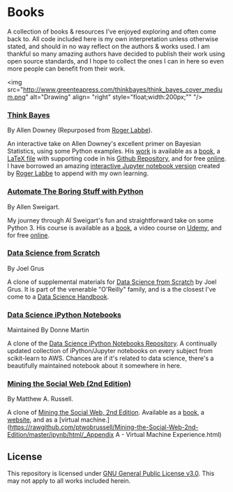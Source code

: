 # Books

A collection of books & resources I've enjoyed exploring and often come back to. All code included here is my own interpretation unless otherwise stated, and should in no way reflect on the authors & works used. I am thankful so many amazing authors have decided to publish their work using open source standards, and I hope to collect the ones I can in here so even more people can benefit from their work.    



<img src="http://www.greenteapress.com/thinkbayes/think_bayes_cover_medium.png" alt="Drawing" align= "right" style="float;width:200px;"" "/>
### [Think Bayes](https://github.com/Vvkmnn/books/tree/master/python/AutomateTheBoringStuffWithPython)

  By Allen Downey (Repurposed from [Roger Labbe](https://github.com/rlabbe)).

An interactive take on Allen Downey's excellent primer on Bayesian Statistics, using some Python examples. His [work](http://greenteapress.com/wp/think-bayes/) is available as a [book](http://www.amazon.com/gp/product/1449370780/ref=as_li_qf_sp_asin_tl?ie=UTF8&camp=1789&creative=9325&creativeASIN=1449370780&linkCode=as2&tag=greenteapre01-20), a [LaTeX file](https://github.com/AllenDowney/ThinkBayes/blob/master/book/book.tex) with supporting code in his [Github Repository](https://github.com/AllenDowney/ThinkBayes2), and for free [online](http://www.greenteapress.com/thinkbayes/html/index.html). I have borrowed an amazing [interactive Jupyter notebook version](https://github.com/rlabbe/ThinkBayes) created by [Roger Labbe](https://github.com/rlabbe) to append with my own learning.

### [Automate The Boring Stuff with Python](https://github.com/Vvkmnn/books/tree/master/python/AutomateTheBoringStuffWithPython)

  By Allen Sweigart.

My journey through Al Sweigart's fun and straightforward take on some Python 3. His course is available as a [book](http://www.amazon.com/gp/product/1593275994/ref=as_li_qf_sp_asin_il_tl?ie=UTF8&camp=1789&creative=9325&creativeASIN=1593275994&linkCode=as2&tag=playwithpyth-20&linkId=2KIYOE7RFLG7D2RJ), a video course on [Udemy](udemy.com/automate), and for free [online](https://automatetheboringstuff.com/).

### [Data Science from Scratch](https://github.com/joelgrus/data-science-from-scratch)

By Joel Grus

A clone of supplemental materials for [Data Science from Scratch](https://github.com/joelgrus/data-science-from-scratch) by Joel Grus. It is part of the venerable "O'Reilly" family, and is a the closest I've come to a [Data Science Handbook](http://joelgrus.com/2015/04/26/data-science-from-scratch-first-principles-with-python/).

### [Data Science iPython Notebooks](https://github.com/donnemartin/data-science-ipython-notebooks)

Maintained By Donne Martin

A clone of the [Data Science iPython Notebooks Repository](https://github.com/donnemartin/data-science-ipython-notebooks). A continually updated collection of iPython/Jupyter notebooks on every subject from scikit-learn to AWS. Chances are if it's related to data science, there's a beautifully maintained notebook about it somewhere in here.

### [Mining the Social Web (2nd Edition)](https://github.com/ptwobrussell/Mining-the-Social-Web-2nd-Edition)

By Matthew A. Russell.

A clone of [Mining the Social Web, 2nd Edition](https://github.com/ptwobrussell/Mining-the-Social-Web-2nd-Edition). Available as a [book](http://bit.ly/135dHfs), a [website](http://MiningTheSocialWeb.com), and as a [virtual machine.](https://rawgithub.com/ptwobrussell/Mining-the-Social-Web-2nd-Edition/master/ipynb/html/_Appendix A - Virtual Machine Experience.html)

## License

This repository is licensed under [GNU General Public License v3.0](https://www.gnu.org/licenses/gpl-3.0.en.html). This may not apply to all works included herein.
